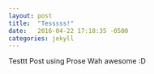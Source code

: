 ```yaml
---
layout: post
title:  "Tesssss!"
date:   2016-04-22 17:18:35 -0500
categories: jekyll
---
```

Testtt Post using Prose
Wah awesome :D

